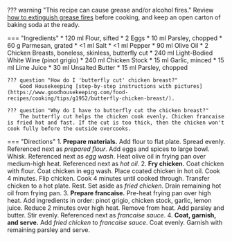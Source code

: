 ??? warning "This recipe can cause grease and/or alcohol fires."
    Review [how to extinguish grease fires](https://www.wikihow.com/Put-out-a-Grease-Fire#Snuffing-out-the-Fire_sub) before cooking, and keep an open carton of baking soda at the ready.

=== "Ingredients"
    * 120 ml Flour, sifted
    * 2 Eggs
    * 10 ml Parsley, chopped
    * 60 g Parmesan, grated
    * <1 ml Salt
    * <1 ml Pepper
    * 90 ml Olive Oil
    * 2 Chicken Breasts, boneless, skinless, butterfly cut
    * 240 ml Light-Bodied White Wine (pinot grigio)
    * 240 ml Chicken Stock
    * 15 ml Garlic, minced
    * 15 ml Lime Juice
    * 30 ml Unsalted Butter
    * 15 ml Parsley, chopped

    ??? question "How do I 'butterfly cut' chicken breast?"
        Good Housekeeping [step-by-step instructions with pictures](https://www.goodhousekeeping.com/food-recipes/cooking/tips/g1952/butterfly-chicken-breast/).

    ??? question "Why do I have to butterfly cut the chicken breast?"
        The butterfly cut helps the chicken cook evenly. Chicken francaise is fried hot and fast. If the cut is too thick, then the chicken won't cook fully before the outside overcooks.

=== "Directions"
    1. **Prepare materials.** Add flour to flat plate. Spread evenly. Referenced next as *prepared flour*. Add eggs and spices to large bowl. Whisk. Referenced next as *egg wash*. Heat olive oil in frying pan over medium-high heat. Referenced next as *hot oil*.
    2. **Fry chicken.** Coat chicken with flour. Coat chicken in egg wash. Place coated chicken in hot oil. Cook 4 minutes. Flip chicken. Cook 4 minutes until cooked through. Transfer chicken to a hot plate. Rest. Set aside as *fried chicken*. Drain remaining hot oil from frying pan.
    3. **Prepare francaise.** Pre-heat frying pan over high heat. Add ingredients in order: pinot grigio, chicken stock, garlic, lemon juice. Reduce 2 minutes over high heat. Remove from heat. Add parsley and butter. Stir evenly. Referenced next as *francaise sauce*.
    4. **Coat, garnish, and serve.** Add *fried chicken* to *francaise sauce*. Coat evenly. Garnish with remaining parsley and serve.

[^1]:
     Mielle, Joel. ["The Best Chicken Francaise Recipe."](http://www.recipe30.com/chicken-francaise.html/) *Recipe 30.* 21 October 2015. Accessed 2020.
[^2]: Walter, Elise.
